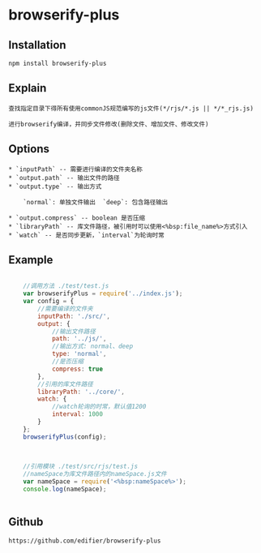# browserify-plus

## Installation	

	npm install browserify-plus	

## Explain

	查找指定目录下得所有使用commonJS规范编写的js文件(*/rjs/*.js || */*_rjs.js)

	进行browserify编译，并同步文件修改(删除文件、增加文件、修改文件)

## Options

	* `inputPath` -- 需要进行编译的文件夹名称
	* `output.path` -- 输出文件的路径
	* `output.type` -- 输出方式
		
		`normal`: 单独文件输出  `deep`: 包含路径输出
		
	* `output.compress` -- boolean 是否压缩
	* `libraryPath` -- 库文件路径，被引用时可以使用<%bsp:file_name%>方式引入
	* `watch` -- 是否同步更新，`interval`为轮询时常

## Example
	
~~~ javascript
	
	//调用方法 ./test/test.js
    var browserifyPlus = require('../index.js'); 
    var config = {
        //需要编译的文件夹
        inputPath: './src/',
        output: {
            //输出文件路径
            path: '../js/',
            //输出方式: normal、deep
            type: 'normal',
            //是否压缩
            compress: true
        },
        //引用的库文件路径
        libraryPath: '../core/',
        watch: {
            //watch轮询的时常，默认值1200
            interval: 1000
        }
    };
    browserifyPlus(config);
    
~~~

~~~ javascript
	
	//引用模块 ./test/src/rjs/test.js
	//nameSpace为库文件路径内的nameSpace.js文件
	var nameSpace = require('<%bsp:nameSpace%>');
	console.log(nameSpace);
	
~~~

## Github

	https://github.com/edifier/browserify-plus
	


